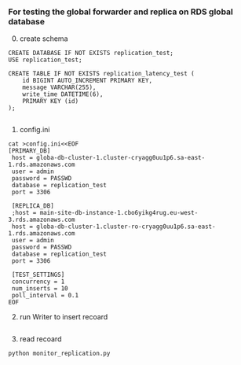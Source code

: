 ### For testing the global forwarder and replica on RDS global database

0. create schema

```
CREATE DATABASE IF NOT EXISTS replication_test;
USE replication_test;

CREATE TABLE IF NOT EXISTS replication_latency_test (
    id BIGINT AUTO_INCREMENT PRIMARY KEY,
    message VARCHAR(255),
    write_time DATETIME(6),
    PRIMARY KEY (id)
);


```
1. config.ini

```
cat >config.ini<<EOF
[PRIMARY_DB]
 host = globa-db-cluster-1.cluster-cryagg0uu1p6.sa-east-1.rds.amazonaws.com
 user = admin
 password = PASSWD 
 database = replication_test
 port = 3306

 [REPLICA_DB]
 ;host = main-site-db-instance-1.cbo6yikg4rug.eu-west-3.rds.amazonaws.com
 host = globa-db-cluster-1.cluster-ro-cryagg0uu1p6.sa-east-1.rds.amazonaws.com
 user = admin
 password = PASSWD 
 database = replication_test
 port = 3306

 [TEST_SETTINGS]
 concurrency = 1
 num_inserts = 10
 poll_interval = 0.1
EOF

```

2. run Writer to insert recoard

```python Writer.py
```

3. read recoard

```
python monitor_replication.py

```
